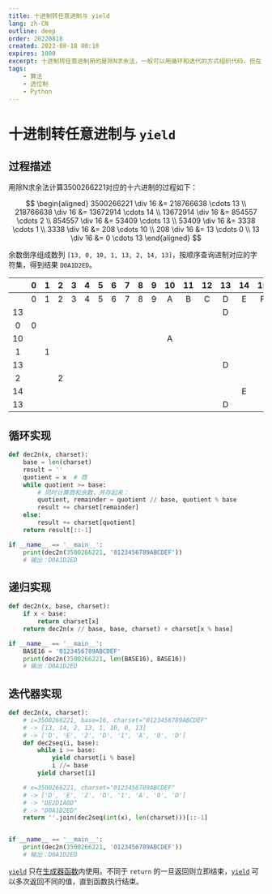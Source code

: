 ```yaml
---
title: 十进制转任意进制与 yield
lang: zh-CN
outline: deep
order: 20220818
created: 2022-08-18 00:10
expires: 1000
excerpt: 十进制转任意进制用的是除N求余法，一般可以用循环和迭代的方式组织代码，但在 Python 中，还可以写成一个生成器函数，并且执行效率远高于迭代和直接循环。
tags:
    - 算法
    - 进位制
    - Python
---
```


<script setup lang="ts">
import RevisionInfo from "@/components/RevisionInfo.vue";
import SeeAlsoLink from "@/components/SeeAlsoLink.vue";
</script>

# 十进制转任意进制与 `yield`

<RevisionInfo indent />

## 过程描述

用除N求余法计算3500266221对应的十六进制的过程如下：

$$
\begin{aligned}
3500266221 \div 16 &= 218766638  \cdots 13 \\
218766638 \div 16 &= 13672914  \cdots 14 \\
13672914 \div 16 &= 854557  \cdots 2 \\
854557 \div 16 &= 53409  \cdots 13 \\
53409 \div 16 &= 3338  \cdots 1 \\
3338 \div 16 &= 208  \cdots 10 \\
208 \div 16 &= 13  \cdots 0 \\
13 \div 16 &= 0 \cdots 13
\end{aligned}
$$

余数倒序组成数列 `[13, 0, 10, 1, 13, 2, 14, 13]`，按顺序查询进制对应的字符集，得到结果 `D0A1D2ED`。

|    | 0 | 1 | 2 | 3 | 4 | 5 | 6 | 7 | 8 | 9 | 10 | 11 | 12 | 13 | 14 | 15 |
|:--:|:-:|:-:|:-:|:-:|:-:|:-:|:-:|:-:|:-:|:-:|:--:|:--:|:--:|:--:|:--:|:--:|
|    | 0 | 1 | 2 | 3 | 4 | 5 | 6 | 7 | 8 | 9 | A  | B  | C  | D  | E  | F  |
| 13 |   |   |   |   |   |   |   |   |   |   |    |    |    | D  |    |    |
| 0  | 0 |   |   |   |   |   |   |   |   |   |    |    |    |    |    |    |
| 10 |   |   |   |   |   |   |   |   |   |   | A  |    |    |    |    |    |
| 1  |   | 1 |   |   |   |   |   |   |   |   |    |    |    |    |    |    |
| 13 |   |   |   |   |   |   |   |   |   |   |    |    |    | D  |    |    |
| 2  |   |   | 2 |   |   |   |   |   |   |   |    |    |    |    |    |    |
| 14 |   |   |   |   |   |   |   |   |   |   |    |    |    |    | E  |    |
| 13 |   |   |   |   |   |   |   |   |   |   |    |    |    | D  |    |    |

## 循环实现

```python
def dec2n(x, charset):
    base = len(charset)
    result = ''
    quotient = x  # 商
    while quotient >= base:
        # 同时计算商和余数，并存起来：
        quotient, remainder = quotient // base, quotient % base
        result += charset[remainder]
    else:
        result += charset[quotient]
    return result[::-1]

if __name__ == '__main__':
    print(dec2n(3500266221, '0123456789ABCDEF'))
    # 输出：D0A1D2ED
```

## 递归实现

```python
def dec2n(x, base, charset):
    if x < base:
        return charset[x]
    return dec2n(x // base, base, charset) + charset[x % base]

if __name__ == '__main__':
    BASE16 = '0123456789ABCDEF'
    print(dec2n(3500266221, len(BASE16), BASE16))
    # 输出：D0A1D2ED
```

## 迭代器实现

```python
def dec2n(x, charset):
    # i=3500266221, base=16, charset="0123456789ABCDEF"
    # -> [13, 14, 2, 13, 1, 10, 0, 13]
    # -> ['D', 'E', '2', 'D', '1', 'A', '0', 'D']
    def dec2seq(i, base):
        while i >= base:
            yield charset[i % base]
            i //= base
        yield charset[i]

    # x=3500266221, charset="0123456789ABCDEF"
    # -> ['D', 'E', '2', 'D', '1', 'A', '0', 'D']
    # -> "DE2D1A0D"
    # -> "D0A1D2ED"
    return ''.join(dec2seq(int(x), len(charset)))[::-1]


if __name__ == '__main__':
    print(dec2n(3500266221, '0123456789ABCDEF'))
    # 输出：D0A1D2ED
```

[`yield`](https://docs.python.org/zh-cn/3/reference/simple_stmts.html#the-yield-statement) 只在[生成器函数](https://docs.python.org/zh-cn/3/glossary.html#term-generator)内使用。不同于 `return` 的一旦返回则立即结束，[`yield`](https://docs.python.org/zh-cn/3/reference/expressions.html#yieldexpr) 可以多次返回不同的值，直到函数执行结束。

